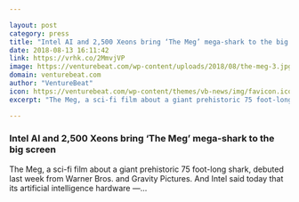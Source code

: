 ```yaml
---

layout: post
category: press
title: "Intel AI and 2,500 Xeons bring ‘The Meg’ mega-shark to the big screen"
date: 2018-08-13 16:11:42
link: https://vrhk.co/2MmvjVP
image: https://venturebeat.com/wp-content/uploads/2018/08/the-meg-3.jpg?fit=1500%2C1134&strip=all
domain: venturebeat.com
author: "VentureBeat"
icon: https://venturebeat.com/wp-content/themes/vb-news/img/favicon.ico
excerpt: "The Meg, a sci-fi film about a giant prehistoric 75 foot-long shark, debuted last week from Warner Bros. and Gravity Pictures. And Intel said today that its artificial intelligence hardware —…"

---
```


### Intel AI and 2,500 Xeons bring ‘The Meg’ mega-shark to the big screen

The Meg, a sci-fi film about a giant prehistoric 75 foot-long shark, debuted last week from Warner Bros. and Gravity Pictures. And Intel said today that its artificial intelligence hardware —…